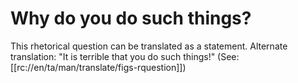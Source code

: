 # Why do you do such things?

This rhetorical question can be translated as a statement. Alternate translation: "It is terrible that you do such things!" (See: [[rc://en/ta/man/translate/figs-rquestion]])

